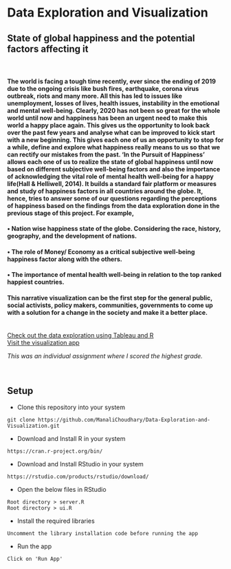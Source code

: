# Data Exploration and Visualization
## State of global happiness and the potential factors affecting it
<br>

#### The world is facing a tough time recently, ever since the ending of 2019 due to the ongoing crisis like bush fires, earthquake, corona virus outbreak, riots and many more. All this has led to issues like unemployment, losses of lives, health issues, instability in the emotional and mental well-being. Clearly, 2020 has not been so great for the whole world until now and happiness has been an urgent need to make this world a happy place again. This gives us the opportunity to look back over the past few years and analyse what can be improved to kick start with a new beginning. This gives each one of us an opportunity to stop for a while, define and explore what happiness really means to us so that we can rectify our mistakes from the past. ‘In the Pursuit of Happiness’ allows each one of us to realize the state of global happiness until now based on different subjective well-being factors and also the importance of acknowledging the vital role of mental health well-being for a happy life(Hall & Helliwell, 2014). It builds a standard fair platform or measures and study of happiness factors in all countries around the globe. It, hence, tries to answer some of our questions regarding the perceptions of happiness based on the findings from the data exploration done in the previous stage of this project. For example,
#### • Nation wise happiness state of the globe. Considering the race, history, geography, and the development of nations.
#### • The role of Money/ Economy as a critical subjective well-being happiness factor along with the others.
#### • The importance of mental health well-being in relation to the top ranked happiest countries.
#### This narrative visualization can be the first step for the general public, social activists, policy makers, communities, governments to come up with a solution for a change in the society and make it a better place.<br><br>

[Check out the data exploration using Tableau and R](https://github.com/ManaliChoudhary/Data-Exploration-and-Visualization/blob/main/Reports/Exploration_Report.pdf)<br>
[Visit the visualization app](https://manali.shinyapps.io/InthePursuitofHappiness/)

<i>This was an individual assignment where I scored the highest grade.</i>

<br>

## Setup

* Clone this repository into your system
```
git clone https://github.com/ManaliChoudhary/Data-Exploration-and-Visualization.git
```
* Download and Install R in your system
```
https://cran.r-project.org/bin/
```
* Download and Install RStudio in your system
```
https://rstudio.com/products/rstudio/download/
```
* Open the below files in RStudio
```
Root directory > server.R
Root directory > ui.R
```
* Install the required libraries
```
Uncomment the library installation code before running the app
```
* Run the app
```
Click on 'Run App'
```
